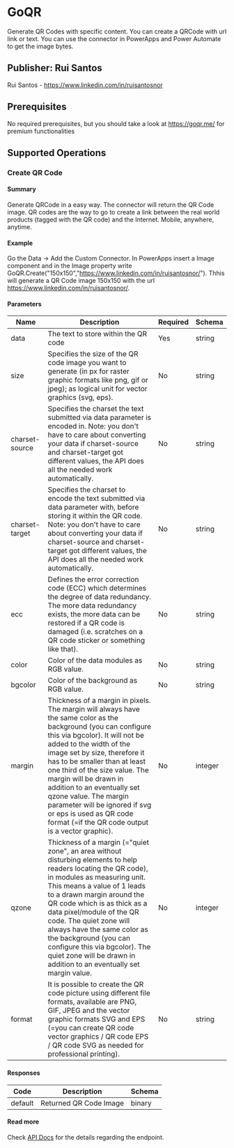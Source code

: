 # GoQR
Generate QR Codes with specific content. You can create a QRCode with url link or text. You can use the connector in PowerApps and Power Automate to get the image bytes.

## Publisher: Rui Santos
Rui Santos - https://www.linkedin.com/in/ruisantosnor

## Prerequisites
No required prerequisites, but you should take a look at https://goqr.me/ for premium functionalities

## Supported Operations
### Create QR Code
#### Summary

Generate QRCode in a easy way. The connector will return the QR Code image. QR codes are the way to go to create a link between the real world products (tagged with the QR code) and the Internet. Mobile, anywhere, anytime.

#### Example 

Go the Data -> Add the Custom Connector. In PowerApps insert a Image component and in the Image property write GoQR.Create("150x150","https://www.linkedin.com/in/ruisantosnor/"). Thhis will generate a QR Code image 150x150 with the url https://www.linkedin.com/in/ruisantosnor/.

#### Parameters

| Name | Description | Required | Schema |
| ---- | ----------- | -------- | ---- |
| data | The text to store within the QR code | Yes | string |
| size | Specifies the size of the QR code image you want to generate (in px for raster graphic formats like png, gif or jpeg); as logical unit for vector graphics (svg, eps). | No | string |
| charset-source | Specifies the charset the text submitted via data parameter is encoded in. Note: you don't have to care about converting your data if charset-source and charset-target got different values, the API does all the needed work automatically. | No | string |
| charset-target | Specifies the charset to encode the text submitted via data parameter with, before storing it within the QR code. Note: you don't have to care about converting your data if charset-source and charset-target got different values, the API does all the needed work automatically. | No | string |
| ecc | Defines the error correction code (ECC) which determines the degree of data redundancy. The more data redundancy exists, the more data can be restored if a QR code is damaged (i.e. scratches on a QR code sticker or something like that). | No | string |
| color | Color of the data modules as RGB value. | No | string |
| bgcolor | Color of the background as RGB value. | No | string |
| margin | Thickness of a margin in pixels. The margin will always have the same color as the background (you can configure this via bgcolor). It will not be added to the width of the image set by size, therefore it has to be smaller than at least one third of the size value. The margin will be drawn in addition to an eventually set qzone value. The margin parameter will be ignored if svg or eps is used as QR code format (=if the QR code output is a vector graphic). | No | integer |
| qzone | Thickness of a margin (="quiet zone", an area without disturbing elements to help readers locating the QR code), in modules as measuring unit. This means a value of 1 leads to a drawn margin around the QR code which is as thick as a data pixel/module of the QR code. The quiet zone will always have the same color as the background (you can configure this via bgcolor). The quiet zone will be drawn in addition to an eventually set margin value. | No | integer |
| format | It is possible to create the QR code picture using different file formats, available are PNG, GIF, JPEG and the vector graphic formats SVG and EPS (=you can create QR code vector graphics / QR code EPS / QR code SVG as needed for professional printing). | No | string |

#### Responses

| Code | Description | Schema |
| ---- | ----------- | ------ |
| default | Returned QR Code Image | binary |

#### Read more

Check [API Docs](https://goqr.me/api/doc/create-qr-code/) for the details regarding the endpoint.